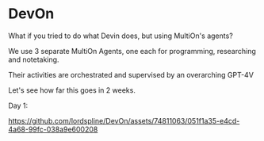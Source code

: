 # DevOn

What if you tried to do what Devin does, but using MultiOn's agents?

We use 3 separate MultiOn Agents, one each for programming, researching and notetaking.

Their activities are orchestrated and supervised by an overarching GPT-4V

Let's see how far this goes in 2 weeks.

Day 1:

https://github.com/lordspline/DevOn/assets/74811063/051f1a35-e4cd-4a68-99fc-038a9e600208

